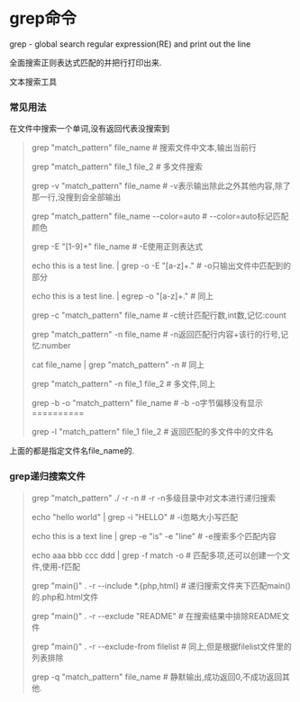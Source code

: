 # grep命令

grep - global search regular expression\(RE\) and print out the line

全面搜索正则表达式匹配的并把行打印出来.

文本搜索工具

### 常见用法

在文件中搜索一个单词,没有返回代表没搜索到

> grep "match\_pattern" file\_name \# 搜索文件中文本,输出当前行
> 
> grep "match\_pattern" file\_1 file\_2 \# 多文件搜索
> 
> grep -v "match\_pattern" file\_name \# -v表示输出除此之外其他内容,除了那一行,没搜到会全部输出
> 
> grep "match\_pattern" file\_name --color=auto \# --color=auto标记匹配颜色
> 
> grep -E "\[1-9\]+" file\_name \# -E使用正则表达式
> 
> echo this is a test line. \| grep -o -E "\[a-z\]+." \# -o只输出文件中匹配到的部分
> 
> echo this is a test line. \| egrep -o "\[a-z\]+." \# 同上
> 
> grep -c "match\_pattern" file\_name \# -c统计匹配行数,int数,记忆:count
> 
> grep "match\_pattern" -n file\_name \# -n返回匹配行内容+该行的行号,记忆:number
> 
> cat file\_name \| grep "match\_pattern" -n \# 同上
> 
> grep "match\_pattern" -n file\_1 file\_2 \# 多文件,同上
> 
> grep -b -o "match\_pattern" file\_name \# -b -o字节偏移没有显示==========
> 
> grep -l "match\_pattern" file\_1 file\_2 \# 返回匹配的多文件中的文件名

上面的都是指定文件名file\_name的.

### grep递归搜索文件

> grep "match\_pattern" .\/ -r -n \# -r -n多级目录中对文本进行递归搜索
> 
> echo "hello world" \| grep -i "HELLO" \# -i忽略大小写匹配
> 
> echo this is a text line \| grep -e "is" -e "line" \# -e搜索多个匹配内容
> 
> echo aaa bbb ccc ddd \| grep -f match -o \# 匹配多项,还可以创建一个文件,使用-f匹配
> 
> grep "main\(\)" . -r --include \*.{php,html} \# 递归搜索文件夹下匹配main\(\)的.php和.html文件
> 
> grep "main\(\)" . -r --exclude "README" \# 在搜索结果中排除README文件
> 
> grep "main\(\)" . -r --exclude-from filelist \# 同上,但是根据filelist文件里的列表排除
> 
> grep -q "match\_pattern" file\_name \# 静默输出,成功返回0,不成功返回其他.

